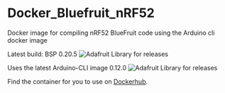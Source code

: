 # Docker_Bluefruit_nRF52
Docker image for compiling nRF52 BlueFruit code using the Arduino cli docker image 

Latest build: BSP 0.20.5 ![Adafruit Library for releases](https://img.shields.io/github/release/adafruit/Adafruit_nRF52_Arduino.svg) 

Uses the latest Arduino-CLI image 0.12.0 ![Adafruit Library for releases](https://img.shields.io/github/v/release/arduino/arduino-cli.svg)

Find the container for you to use on [Dockerhub](https://hub.docker.com/r/jpconstantineau/arduino-cli-bluefruit-nrf52).
